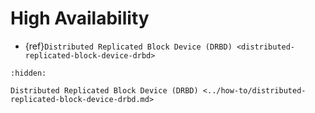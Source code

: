# High Availability

* {ref}`Distributed Replicated Block Device (DRBD) <distributed-replicated-block-device-drbd>`

```{toctree}
:hidden:

Distributed Replicated Block Device (DRBD) <../how-to/distributed-replicated-block-device-drbd.md>
```
